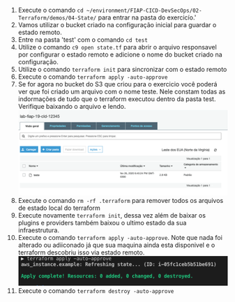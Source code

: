 1. Execute o comando `cd ~/environment/FIAP-CICD-DevSecOps/02-Terraform/demos/04-State/` para entrar na pasta do exercicío.'
2. Vamos utilizar o bucket criado na configuração inicial para guardar o estado remoto.
3. Entre na pasta 'test' com o comando `cd test`
4.  Utilize o comando `c9 open state.tf` para abrir o arquivo responsavel por configurar o estado remoto e adicione o nome do bucket criado na configuração.
5.  Utilize o comando `terraform init` para sincronizar com o estado remoto
6.  Execute o comando `terraform apply -auto-approve`
7.  Se for agora no bucket do S3 que criou para o exercicio você poderá ver que foi criado um arquivo com o nome teste. Nele constam todas as indormações de tudo que o terraform executou dentro da pasta test. Verifique baixando o arquivo e lendo.
    ![images/states3.png](images/states3.png)
8.  Execute o comando `rm -rf .terraform` para remover todos os arquivos de estado local do terraform
9.  Execute novamente `terraform init`, dessa vez além de baixar os plugins e providers também baixou o ultimo estado da sua infraestrutura.
10. Execute o comando `terraform apply -auto-approve`. Note que nada foi alterado ou adiiconado já que sua maquina ainda esta disponivel e o terraform descobriu isso via estado remoto.
    ![apply](images/apply0.png)
11. Execute o comando `terraform destroy -auto-approve`
